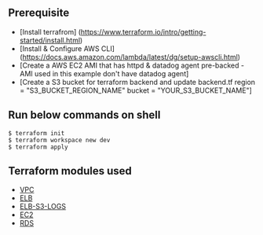 ## Prerequisite
* [Install terrafrom] (https://www.terraform.io/intro/getting-started/install.html)
* [Install & Configure AWS CLI] (https://docs.aws.amazon.com/lambda/latest/dg/setup-awscli.html)
* [Create a AWS EC2 AMI that has httpd & datadog agent pre-backed - AMI used in this example don't have datadog agent]
* [Create a S3 bucket for terraform backend and update backend.tf region = "S3_BUCKET_REGION_NAME" bucket = "YOUR_S3_BUCKET_NAME"]

## Run below commands on shell

```shell
$ terraform init
$ terraform workspace new dev
$ terraform apply
```

## Terraform modules used
* [VPC](https://github.com/terraform-aws-modules/terraform-aws-vpc)
* [ELB](https://github.com/terraform-aws-modules/terraform-aws-elb)
* [ELB-S3-LOGS](https://github.com/cloudposse/terraform-aws-lb-s3-bucket.git?ref=tags/0.1.0)
* [EC2](https://github.com/terraform-aws-modules/terraform-aws-ec2-instance)
* [RDS](https://github.com/terraform-aws-modules/terraform-aws-rds)